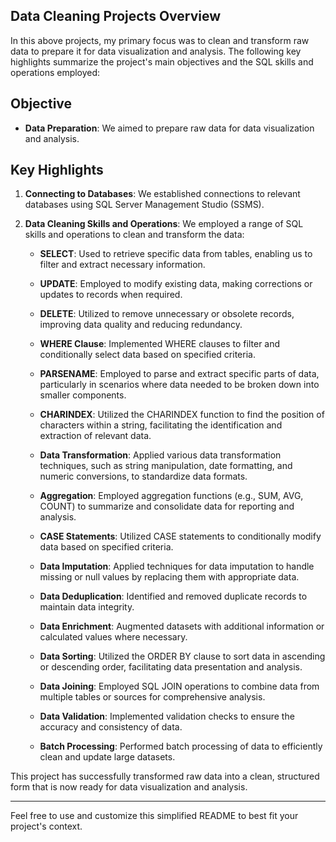 
## Data Cleaning Projects Overview

In this above projects, my primary focus was to clean and transform raw data to prepare it for data visualization and analysis. The following key highlights summarize the project's main objectives and the SQL skills and operations employed:

## Objective

- **Data Preparation**: We aimed to prepare raw data for data visualization and analysis.

## Key Highlights

1. **Connecting to Databases**: We established connections to relevant databases using SQL Server Management Studio (SSMS).

2. **Data Cleaning Skills and Operations**: We employed a range of SQL skills and operations to clean and transform the data:

    - **SELECT**: Used to retrieve specific data from tables, enabling us to filter and extract necessary information.

    - **UPDATE**: Employed to modify existing data, making corrections or updates to records when required.

    - **DELETE**: Utilized to remove unnecessary or obsolete records, improving data quality and reducing redundancy.

    - **WHERE Clause**: Implemented WHERE clauses to filter and conditionally select data based on specified criteria.

    - **PARSENAME**: Employed to parse and extract specific parts of data, particularly in scenarios where data needed to be broken down into smaller components.

    - **CHARINDEX**: Utilized the CHARINDEX function to find the position of characters within a string, facilitating the identification and extraction of relevant data.

    - **Data Transformation**: Applied various data transformation techniques, such as string manipulation, date formatting, and numeric conversions, to standardize data formats.

    - **Aggregation**: Employed aggregation functions (e.g., SUM, AVG, COUNT) to summarize and consolidate data for reporting and analysis.

    - **CASE Statements**: Utilized CASE statements to conditionally modify data based on specified criteria.

    - **Data Imputation**: Applied techniques for data imputation to handle missing or null values by replacing them with appropriate data.

    - **Data Deduplication**: Identified and removed duplicate records to maintain data integrity.

    - **Data Enrichment**: Augmented datasets with additional information or calculated values where necessary.

    - **Data Sorting**: Utilized the ORDER BY clause to sort data in ascending or descending order, facilitating data presentation and analysis.

    - **Data Joining**: Employed SQL JOIN operations to combine data from multiple tables or sources for comprehensive analysis.

    - **Data Validation**: Implemented validation checks to ensure the accuracy and consistency of data.

    - **Batch Processing**: Performed batch processing of data to efficiently clean and update large datasets.

This project has successfully transformed raw data into a clean, structured form that is now ready for data visualization and analysis.

---

Feel free to use and customize this simplified README to best fit your project's context.
